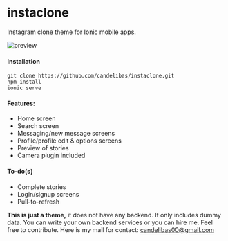# instaclone
Instagram clone theme for Ionic mobile apps.

![preview](http://i.imgur.com/1ZfhPUv.gif)

#### Installation
```
git clone https://github.com/candelibas/instaclone.git
npm install
ionic serve
```

#### Features:
* Home screen
* Search screen
* Messaging/new message screens
* Profile/profile edit & options screens
* Preview of stories
* Camera plugin included

#### To-do(s)
* Complete stories
* Login/signup screens
* Pull-to-refresh

**This is just a theme,** it does not have any backend. It only includes dummy data. You can write your own backend services or you can hire me. Feel free to contribute. Here is my mail for contact: candelibas00@gmail.com
